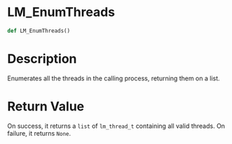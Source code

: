 # LM_EnumThreads

```python
def LM_EnumThreads()
```

# Description

Enumerates all the threads in the calling process, returning them on a list.

#  Return Value

On success, it returns a `list` of `lm_thread_t` containing all valid threads. On failure, it returns `None`.

